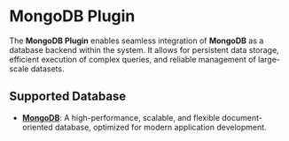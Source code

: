 # MongoDB Plugin

The **MongoDB Plugin** enables seamless integration of **MongoDB** as a database backend within the system. It allows
for persistent data storage, efficient execution of complex queries, and reliable management of large-scale datasets.

## Supported Database

- **[MongoDB](https://www.mongodb.com/)**: A high-performance, scalable, and flexible document-oriented database,
  optimized for modern application development.
